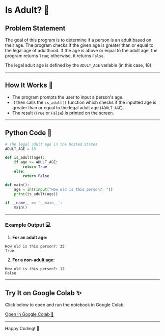 
# Is Adult? 🎉

## Problem Statement
The goal of this program is to determine if a person is an adult based on their age. The program checks if the given age is greater than or equal to the legal age of adulthood. If the age is above or equal to the adult age, the program returns `True`; otherwise, it returns `False`.

The legal adult age is defined by the `ADULT_AGE` variable (in this case, 18).

---

## How It Works 🤖
- The program prompts the user to input a person's age.
- It then calls the `is_adult()` function which checks if the inputted age is greater than or equal to the legal adult age (`ADULT_AGE`).
- The result (`True` or `False`) is printed on the screen.

---

## Python Code 📝
```python
# The legal adult age in the United States
ADULT_AGE = 18

def is_adult(age):
    if age >= ADULT_AGE:
        return True
    else:
        return False

def main():
    age = int(input("How old is this person?: "))
    print(is_adult(age))

if __name__ == '__main__':
    main()
```

---

### Example Output 💻
1. **For an adult age:**
```
How old is this person?: 25
True
```

2. **For a non-adult age:**
```
How old is this person?: 12
False
```

---

## Try It on Google Colab ✨
Click below to open and run the notebook in Google Colab:

[Open in Google Colab 🚀](https://colab.research.google.com/drive/1RZRtkoy4zcCwbSNB8lA74P9FvW74lbsG?usp=sharing)

---

Happy Coding! 🎉
